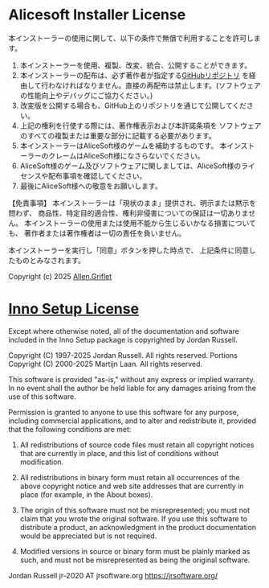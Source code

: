 Alicesoft Installer License
==================
本インストーラーの使用に関して、以下の条件で無償で利用することを許可します。

1. 本インストーラーを使用、複製、改変、統合、公開することができます。
2. 本インストーラーの配布は、必ず著作者が指定する[GitHubリポジトリ](https://github.com/Allen-Griflet/Alicesoft_installer)
   を経由して行わなければなりません。直接の再配布は禁止します。(ソフトウェアの性能向上やデバッグにご協力ください。)
4. 改変版を公開する場合も、GitHub上のリポジトリを通じて公開してください。
5. 上記の権利を行使する際には、著作権表示および本許諾条項を
   ソフトウェアのすべての複製または重要な部分に記載する必要があります。
6. 本インストーラーはAliceSoft様のゲームを補助するものです。
   本インストーラーのクレームはAliceSoft様になさらないでください。
7. AliceSoft様のゲーム及びソフトウェアに関しましては、AliceSoft様のライセンスや配布事項を確認してください。
8. 最後にAliceSoft様への敬意をお願いします。

【免責事項】
本インストーラーは「現状のまま」提供され、明示または黙示を問わず、
商品性、特定目的適合性、権利非侵害についての保証は一切ありません。
本インストーラーの使用または使用不能から生じるいかなる損害についても、
著作者または著作権者は一切の責任を負いません。

本インストーラーを実行し「同意」ボタンを押した時点で、
上記条件に同意したものとみなされます。

Copyright (c) 2025 [Allen.Griflet](https://github.com/Allen-Griflet)

[Inno Setup License](https://jrsoftware.org/files/is/license.txt)
==================

Except where otherwise noted, all of the documentation and software included in the Inno Setup
package is copyrighted by Jordan Russell.

Copyright (C) 1997-2025 Jordan Russell. All rights reserved.
Portions Copyright (C) 2000-2025 Martijn Laan. All rights reserved.

This software is provided "as-is," without any express or implied warranty. In no event shall the
author be held liable for any damages arising from the use of this software.

Permission is granted to anyone to use this software for any purpose, including commercial
applications, and to alter and redistribute it, provided that the following conditions are met:

1. All redistributions of source code files must retain all copyright notices that are currently in
   place, and this list of conditions without modification.

2. All redistributions in binary form must retain all occurrences of the above copyright notice and
   web site addresses that are currently in place (for example, in the About boxes).

3. The origin of this software must not be misrepresented; you must not claim that you wrote the
   original software. If you use this software to distribute a product, an acknowledgment in the
   product documentation would be appreciated but is not required.

4. Modified versions in source or binary form must be plainly marked as such, and must not be
   misrepresented as being the original software.


Jordan Russell
jr-2020 AT jrsoftware.org
https://jrsoftware.org/
